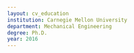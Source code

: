 ```yaml
---
layout: cv_education
institution: Carnegie Mellon University
department: Mechanical Engineering
degree: Ph.D.
year: 2016
---
```

